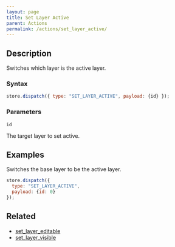 ```yaml
---
layout: page
title: Set Layer Active
parent: Actions
permalink: /actions/set_layer_active/
---
```


## Description

Switches which layer is the active layer.

### Syntax

```js
store.dispatch({ type: "SET_LAYER_ACTIVE", payload: {id} });
```

### Parameters

`id`

The target layer to set active.

## Examples

Switches the base layer to be the active layer.

```js
store.dispatch({
  type: "SET_LAYER_ACTIVE",
  payload: {id: 0}
});
```

## Related

- [set_layer_editable](./set_layer_editable.md)
- [set_layer_visible](./set_layer_visible.md)
